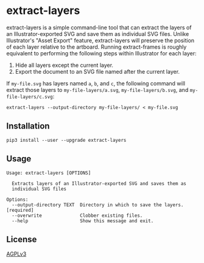 # extract-layers

extract-layers is a simple command-line tool that can extract the layers of an Illustrator-exported SVG and save them as individual SVG files. Unlike Illustrator's "Asset Export" feature, extract-layers will preserve the position of each layer relative to the artboard. Running extract-frames is roughly equivalent to performing the following steps within Illustrator for each layer:

1. Hide all layers except the current layer.
2. Export the document to an SVG file named after the current layer.

If `my-file.svg` has layers named `a`, `b`, and `c`, the following command will extract those layers to `my-file-layers/a.svg`, `my-file-layers/b.svg`, and `my-file-layers/c.svg`:

```
extract-layers --output-directory my-file-layers/ < my-file.svg
```

## Installation

```
pip3 install --user --upgrade extract-layers
```

## Usage

```
Usage: extract-layers [OPTIONS]

  Extracts layers of an Illustrator-exported SVG and saves them as
  individual SVG files

Options:
  --output-directory TEXT  Directory in which to save the layers.  [required]
  --overwrite              Clobber existing files.
  --help                   Show this message and exit.
```

## License

[AGPLv3](https://www.gnu.org/licenses/agpl-3.0.en.html)

